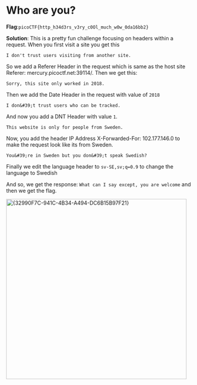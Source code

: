 # Who are you?
__Flag__:`picoCTF{http_h34d3rs_v3ry_c0Ol_much_w0w_0da16bb2}`

__Solution__: This is a pretty fun challenge focusing on headers within a request. When you first visit a site you get this

`I don't trust users visiting from another site.`

So we add a Referer Header in the request which is same as the host site
Referer: mercury.picoctf.net:39114/. Then we get this:

```
Sorry, this site only worked in 2018.
```

Then we add the Date Header in the request with value of `2018`

```
I don&#39;t trust users who can be tracked.
```

And now you add a DNT Header with value `1`.

```
This website is only for people from Sweden.
```

Now, you add the header IP Address X-Forwarded-For: 102.177.146.0 to make the request look like its from Sweden.

```
You&#39;re in Sweden but you don&#39;t speak Swedish?
```

Finally we edit the language header to `sv-SE,sv;q=0.9` to change the language to Swedish

And so, we get the response:
`What can I say except, you are welcome` 
and then we get the flag.

<img width="486" alt="{32990F7C-941C-4B34-A494-DC6B15B97F21}" src="https://github.com/user-attachments/assets/f31999f8-a48b-46b9-8f57-85506fc2a125">
